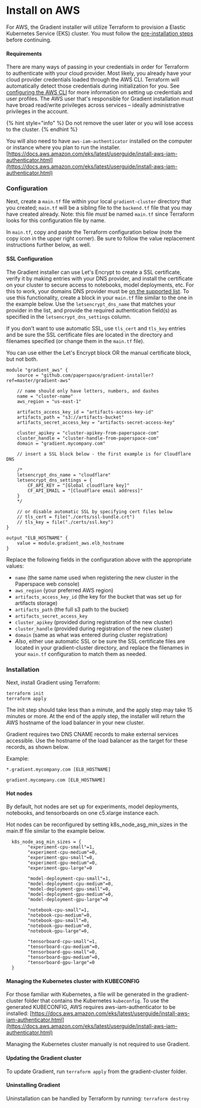 # Install on AWS

For AWS, the Gradient installer will utilize Terraform to provision a Elastic Kubernetes Service \(EKS\) cluster. You must follow the [pre-installation steps](pre-installation-steps.md) before continuing.

#### Requirements

There are many ways of passing in your credentials in order for Terraform to authenticate with your cloud provider. Most likely, you already have your cloud provider credentials loaded through the AWS CLI. Terraform will automatically detect those credentials during initialization for you. See [configuring the AWS CLI](https://docs.aws.amazon.com/cli/latest/userguide/cli-chap-configure.html) for more information on setting up credentials and user profiles. The AWS user that's responsible for Gradient installation must have broad read/write privileges across services – ideally administrative privileges in the account.

{% hint style="info" %}
Do not remove the user later or you will lose access to the cluster.
{% endhint %}

You will also need to have `aws-iam-authenticator` installed on the computer or instance where you plan to run the installer. [https://docs.aws.amazon.com/eks/latest/userguide/install-aws-iam-authenticator.html](https://docs.aws.amazon.com/eks/latest/userguide/install-aws-iam-authenticator.html)

### Configuration

Next, create a `main.tf` file within your local `gradient-cluster` directory that you created; `main.tf` will be a sibling file to the `backend.tf` file that you may have created already. Note: this file _must_ be named `main.tf` since Terraform looks for this configuration file by name.

In `main.tf`, copy and paste the Terraform configuration below \(note the copy icon in the upper right corner\). Be sure to follow the value replacement instructions further below, as well.

#### SSL Configuration

The Gradient installer can use Let's Encrypt to create a SSL certificate, verify it by making entries with your DNS provider, and install the certificate on your cluster to secure access to notebooks, model deployments, etc. For this to work, your domains DNS provider must be [on the supported list](lets-encrypt-dns-providers.md). To use this functionality, create a block in your `main.tf` file similar to the one in the example below. Use the `letsencrypt_dns_name` that matches your provider in the list, and provide the required authentication field\(s\) as specified in the `letsencrypt_dns_settings` column.

If you don't want to use automatic SSL, use `tls_cert` and `tls_key` entries and be sure the SSL certificate files are located in the directory and filenames specified \(or change them in the `main.tf` file\).

You can use either the Let's Encrypt block OR the manual certificate block, but not both.

```text
module "gradient_aws" {
    source = "github.com/paperspace/gradient-installer?ref=master/gradient-aws"

    // name should only have letters, numbers, and dashes
    name = "cluster-name"
    aws_region = "us-east-1"

    artifacts_access_key_id = "artifacts-access-key-id"
    artifacts_path = "s3://artifacts-bucket"
    artifacts_secret_access_key = "artifacts-secret-access-key"
    
    cluster_apikey = "cluster-apikey-from-paperspace-com"
    cluster_handle = "cluster-handle-from-paperspace-com"
    domain = "gradient.mycompany.com"

    // insert a SSL block below - the first example is for Cloudflare DNS
    
    /*
    letsencrypt_dns_name = "cloudflare"
    letsencrypt_dns_settings = {
        CF_API_KEY = "[Global cloudflare key]"
        CF_API_EMAIL = "[Cloudflare email address]"
    }
    */

    // or disable automatic SSL by specifying cert files below
    // tls_cert = file("./certs/ssl-bundle.crt")
    // tls_key = file("./certs/ssl.key")
}

output "ELB_HOSTNAME" {
    value = module.gradient_aws.elb_hostname
}
```

Replace the following fields in the configuration above with the appropriate values:

* `name` \(the same name used when registering the new cluster in the Paperspace web console\)
* `aws_region` \(your preferred AWS region\)
* `artifacts_access_key_id` \(the key for the bucket that was set up for artifacts storage\)
* `artifacts_path` \(the full s3 path to the bucket\)
* `artifacts_secret_access_key`
* `cluster_apikey` \(provided during registration of the new cluster\)
* `cluster_handle` \(provided during registration of the new cluster\)
* `domain` \(same as what was entered during cluster registration\)
* _Also_, either use automatic SSL or be sure the SSL certificate files are located in your gradient-cluster directory, and replace the filenames in your `main.tf` configuration to match them as needed.

### Installation

Next, install Gradient using Terraform:

```text
terraform init
terraform apply
```

The init step should take less than a minute, and the apply step may take 15 minutes or more. At the end of the apply step, the installer will return the AWS hostname of the load balancer in your new cluster. 

Gradient requires two DNS CNAME records to make external services accessible. Use the hostname of the load balancer as the target for these records, as shown below.

Example:

`*.gradient.mycompany.com [ELB_HOSTNAME]`

`gradient.mycompany.com [ELB_HOSTNAME]`

#### Hot nodes

By default, hot nodes are set up for experiments, model deployments, notebooks, and tensorboards on one c5.xlarge instance each. 

Hot nodes can be reconfigured by setting k8s\_node\_asg\_min\_sizes in the main.tf file similar to the example below.

```text
  k8s_node_asg_min_sizes = {
        "experiment-cpu-small"=1,
        "experiment-cpu-medium"=0,
        "experiment-gpu-small"=0,
        "experiment-gpu-medium"=0,
        "experiment-gpu-large"=0

        "model-deployment-cpu-small"=1,
        "model-deployment-cpu-medium"=0,
        "model-deployment-gpu-small"=0,
        "model-deployment-gpu-medium"=0,
        "model-deployment-gpu-large"=0

        "notebook-cpu-small"=1,
        "notebook-cpu-medium"=0,
        "notebook-gpu-small"=0,
        "notebook-gpu-medium"=0,
        "notebook-gpu-large"=0,

        "tensorboard-cpu-small"=1,
        "tensorboard-cpu-medium"=0,
        "tensorboard-gpu-small"=0,
        "tensorboard-gpu-medium"=0,
        "tensorboard-gpu-large"=0
  }
```



#### Managing the Kubernetes cluster with KUBECONFIG

For those familiar with Kubernetes, a file will be generated in the gradient-cluster folder that contains the Kubernetes `kubeconfig`. To use the generated KUBECONFIG, AWS requires aws-iam-authenticator to be installed: [https://docs.aws.amazon.com/eks/latest/userguide/install-aws-iam-authenticator.html](https://docs.aws.amazon.com/eks/latest/userguide/install-aws-iam-authenticator.html)

Managing the Kubernetes cluster manually is not required to use Gradient.

#### Updating the Gradient cluster

To update Gradient, run `terraform apply` from the gradient-cluster folder.

#### Uninstalling Gradient

Uninstallation can be handled by Terraform by running: `terraform destroy`



